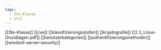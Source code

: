 ```yaml
---
tags:
  - 3te_Klasse
  - itsi
---
```

[[3te-Klasse]]
[[cve]]
[[klassifizierungsstufen]]
[[kryptografie]]
[[2.2_Linux-Grundlagen.pdf]]
[[benutzerkategorien]]
[[authentifizierungsmethoden]]
[[windoof-server-security]]